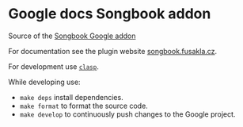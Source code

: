 # Google docs Songbook addon

Source of the [Songbook Google addon](https://workspace.google.com/marketplace/app/songbook/591739870688)

For documentation see the plugin website [songbook.fusakla.cz](https://songbook.fusakla.cz).

For development use [`clasp`](https://github.com/google/clasp).

While developing use:
 - `make deps` install dependencies.
 - `make format` to format the source code.
 - `make develop` to continuously push changes to the Google project.
